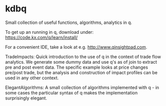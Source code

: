 # kdbq

Small collection of useful functions, algorithms, analytics in q.



To get up an running in q, download under: https://code.kx.com/q/learn/install/

For a convenient IDE, take a look at e.g. http://www.qinsightpad.com.


TradeImpacts: 
Quick introduction to the use of q in the context of trade flow analytics. We generate some dummy data and use q's as of
join to extract pre and post event data. The specific example looks at price changes pre/post trade, but the analysis and
construction of impact profiles can be used in any other context.  


ElegantAlgorithms:
A small collection of algorithms implemented with q - in some cases the particular syntax of q makes the implementation
surprisingly elegant.
